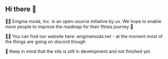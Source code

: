 ## Hi there 👋

🙋‍♀️ Enigma moda, Inc. is an open-source initiative by us.  We hope to enable more people to improve the roadmap for their fitnes journey :rocket: 

👩‍💻 You can find our website here: enigmamoda.net - at the moment most of the things are going on discord though

🧙 Keep in mind that the site is still in development and not finished yet.
